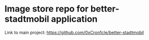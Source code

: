 # Image store repo for better-stadtmobil application

Link to main project: https://github.com/0xCron1cle/better-stadtmobil
